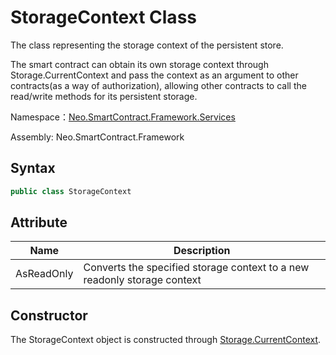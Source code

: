 # StorageContext Class

The class representing the storage context of the persistent store.

The smart contract can obtain its own storage context through Storage.CurrentContext and pass the context as an argument to other contracts(as a way of authorization), allowing other contracts to call the read/write methods for its persistent storage.

Namespace：[Neo.SmartContract.Framework.Services](../services.md)

Assembly: Neo.SmartContract.Framework

## Syntax

```cs
public class StorageContext
```

## Attribute

| Name       | Description                                                  |
| ---------- | ------------------------------------------------------------ |
| AsReadOnly | Converts the specified storage context to a new readonly storage context |

## Constructor

The StorageContext object is constructed through [Storage.CurrentContext](Storage/CurrentContext.md).
